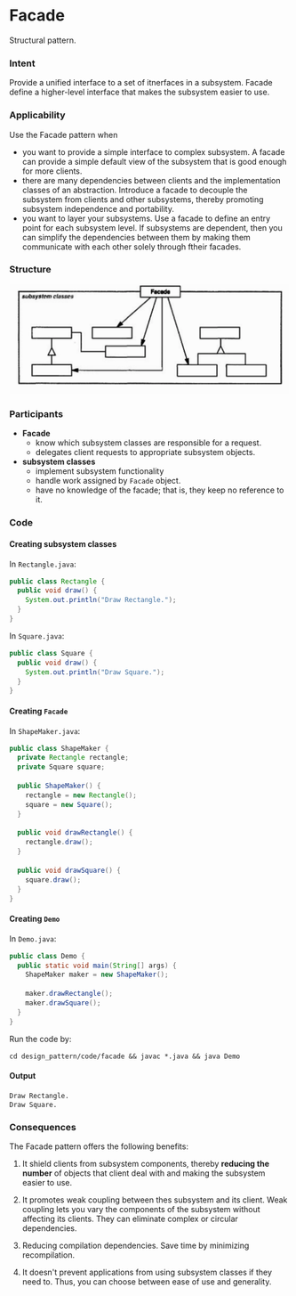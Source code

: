 # Facade
Structural pattern.

### Intent
Provide a unified interface to a set of itnerfaces in a subsystem. Facade define a higher-level interface that makes the subsystem easier to use.

### Applicability
Use the Facade pattern when
- you want to provide a simple interface to complex subsystem. A facade can provide a simple default view of the subsystem that is good enough for more clients.
- there are many dependencies between clients and the implementation classes of an abstraction. Introduce a facade to decouple the subsystem from clients and other subsystems, thereby promoting subsystem independence and portability.
- you want to layer your subsystems. Use a facade to define an entry point for each subsystem level. If subsystems are dependent, then you can simplify the dependencies between them by making them communicate with each other solely through ftheir facades.


### Structure

<img src="../images/facade_structure.png">

### Participants
- **Facade**
  - know which subsystem classes are responsible for a request.
  - delegates client requests to appropriate subsystem objects.
- **subsystem classes**
  - implement subsystem functionality
  - handle work assigned by `Facade` object.
  - have no knowledge of the facade; that is, they keep no reference to it.

### Code

#### Creating subsystem classes
In `Rectangle.java`:
```java
public class Rectangle {
  public void draw() {
    System.out.println("Draw Rectangle.");
  }
}
```

In `Square.java`:
```java
public class Square {
  public void draw() {
    System.out.println("Draw Square.");
  }
}
```

#### Creating `Facade`
In `ShapeMaker.java`:
```java
public class ShapeMaker {
  private Rectangle rectangle;
  private Square square;

  public ShapeMaker() {
    rectangle = new Rectangle();
    square = new Square();
  }

  public void drawRectangle() {
    rectangle.draw();
  }

  public void drawSquare() {
    square.draw();
  }
}
```

#### Creating `Demo`
In `Demo.java`:
```java
public class Demo {
  public static void main(String[] args) {
    ShapeMaker maker = new ShapeMaker();

    maker.drawRectangle();
    maker.drawSquare();
  }
}
```

Run the code by:
```
cd design_pattern/code/facade && javac *.java && java Demo
```

#### Output
```
Draw Rectangle.
Draw Square.
```

### Consequences
The Facade pattern offers the following benefits:

1. It shield clients from subsystem components, thereby **reducing the number** of objects that client deal with and making the subsystem easier to use.

2. It promotes weak coupling between thes subsystem and its client. Weak coupling lets you vary the components of the subsystem without affecting its clients. They can eliminate complex or circular dependencies.

3. Reducing compilation dependencies. Save time by minimizing recompilation.

4. It doesn't prevent applications from using subsystem classes if they need to. Thus, you can choose between ease of use and generality.